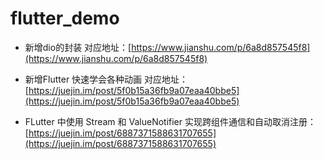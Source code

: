 # flutter_demo

- 新增dio的封装
对应地址：[https://www.jianshu.com/p/6a8d857545f8](https://www.jianshu.com/p/6a8d857545f8)

- 新增Flutter 快速学会各种动画
对应地址：[https://juejin.im/post/5f0b15a36fb9a07eaa40bbe5](https://juejin.im/post/5f0b15a36fb9a07eaa40bbe5)

- FLutter 中使用 Stream 和 ValueNotifier 实现跨组件通信和自动取消注册：[https://juejin.im/post/6887371588631707655](https://juejin.im/post/6887371588631707655)